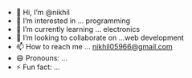 - 👋 Hi, I’m @nikhil
- 👀 I’m interested in ... programming 
- 🌱 I’m currently learning ... electronics 
- 💞️ I’m looking to collaborate on ...web development 
- 📫 How to reach me ... nikhil05966@gmail.com
- 😄 Pronouns: ...
- ⚡ Fun fact: ...

<!---
nikhilandc/nikhilandc is a ✨ special ✨ repository because its `README.md` (this file) appears on your GitHub profile.
You can click the Preview link to take a look at your changes.
--->
